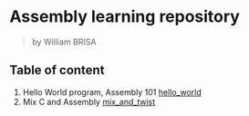 # Assembly learning repository
>by William BRISA

## Table of content
1. Hello World program, Assembly 101 [hello_world](hello_world/README.md)
2. Mix C and Assembly [mix_and_twist](mix_and_twist/README.md)